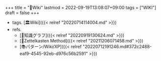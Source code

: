 +++
title = "📝Wiki"
lastmod = 2022-09-19T13:08:07+09:00
tags = ["WIKI"]
draft = false
+++

-   tags. [🏛Wiki]({{< relref "20220714114004.md" >}})
-   refs.
    -   [📝知識グラフ]({{< relref "20220919130624.md" >}})
    -   [📝Zettelkasten Method]({{< relref "20211206071458.md" >}})
    -   [📚パターン/Wiki/XP]({{< relref "20220712191246.md#372c2488-eaf9-4545-92eb-d976c56b2591" >}})

